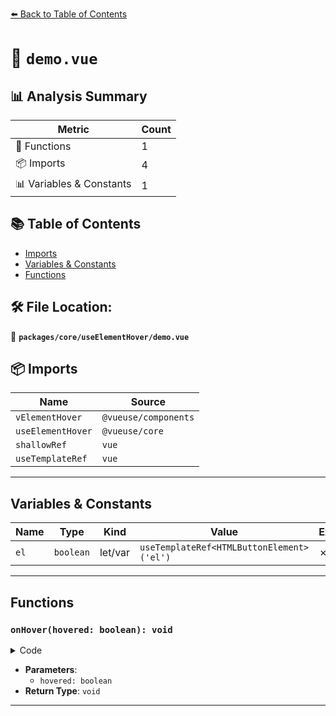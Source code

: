 [⬅️ Back to Table of Contents](../../../index.md)

# 📄 `demo.vue`

## 📊 Analysis Summary

| Metric | Count |
|--------|-------|
| 🔧 Functions | 1 |
| 📦 Imports | 4 |
| 📊 Variables & Constants | 1 |

## 📚 Table of Contents

- [Imports](#imports)
- [Variables & Constants](#variables-constants)
- [Functions](#functions)

## 🛠️ File Location:
📂 **`packages/core/useElementHover/demo.vue`**

## 📦 Imports

| Name | Source |
|------|--------|
| `vElementHover` | `@vueuse/components` |
| `useElementHover` | `@vueuse/core` |
| `shallowRef` | `vue` |
| `useTemplateRef` | `vue` |


---

## Variables & Constants

| Name | Type | Kind | Value | Exported |
|------|------|------|-------|----------|
| `el` | `boolean` | let/var | `useTemplateRef<HTMLButtonElement>('el')` | ✗ |


---

## Functions

### `onHover(hovered: boolean): void`

<details><summary>Code</summary>

```ts
function onHover(hovered: boolean) {
  isDirectiveHovered.value = hovered
}
```
</details>

- **Parameters**:
  - `hovered: boolean`
- **Return Type**: `void`

---